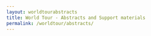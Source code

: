 ```yaml
---
layout: worldtourabstracts
title: World Tour - Abstracts and Support materials
permalink: /worldtour/abstracts/
---
```

